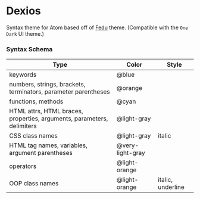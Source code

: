 # Dexios

Syntax theme for Atom based off of [Fedu](http://www.eclipsecolorthemes.org/?view=theme&id=30389) theme. (Compatible with the `One Dark` UI theme.)

### Syntax Schema

| Type | Color | Style |
| ---- | ----- | ----- |
| keywords | @blue |
| numbers, strings, brackets, terminators, parameter parentheses | @orange |
| functions, methods | @cyan |
| HTML attrs, HTML braces, properties, arguments, parameters, delimiters | @light-gray |
| CSS class names | @light-gray | italic |
| HTML tag names, variables, argument parentheses | @very-light-gray |
| operators | @light-orange |
| OOP class names | @light-orange | italic, underline |
